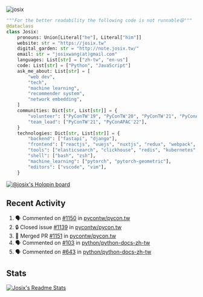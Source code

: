 ![josix](https://komarev.com/ghpvc/?username=josix)
```python
"""For the better readability the following code is not runnable😆"""
@dataclass
class Josix:
    pronouns: Union[Literal["he"], Literal["him"]]
    website: str = "https://josix.tw"
    digital_garden: str = "http://note.josix.tw/"
    email: str = "josixwang(at)gmail.com"
    languages: List[str] = ["zh-tw", "en-us"]
    code: List[str] = ["Python", "JavaScript"]
    ask_me_about: List[str] = [
        "web dev",
        "tech",
        "machine learning",
        "recommender system",
        "network embedding",
    ]
    communities: Dict[str, List[str]] = {
        "volunteer": ["PyConTW'19", "PyConTW'20", "PyConTW'21", "PyConAPAC'22"],
        "team_lead": ["PyConTW'21", "PyConAPAC'22"],
    }
    technologies: Dict[str, List[str]] = {
        "backend": ["fastapi", "django"],
        "frontend": ["reactjs", "vuejs", "nuxtjs", "redux", "webpack", "tailwindcss"],
        "tools": ["elasticsearch", "clickhouse", "redis", "kubernetes", "docker"],
        "shell": ["bash", "zsh"],
        "machine_learning": ["pytorch", "pytorch-geometric"],
        "editors": ["vscode", "vim"],
    }
```
[![@josix's Holopin board](https://holopin.io/api/user/board?user=josix)](https://holopin.io/@josix)

## Recent Activity
<!--START_SECTION:activity-->
1. 🗣 Commented on [#1150](https://github.com/pycontw/pycon.tw/pull/1150#issuecomment-1741731487) in [pycontw/pycon.tw](https://github.com/pycontw/pycon.tw)
2. 🔒 Closed issue [#1139](https://github.com/pycontw/pycon.tw/issues/1139) in [pycontw/pycon.tw](https://github.com/pycontw/pycon.tw)
3. 🎉 Merged PR [#1151](https://github.com/pycontw/pycon.tw/pull/1151) in [pycontw/pycon.tw](https://github.com/pycontw/pycon.tw)
4. 🗣 Commented on [#103](https://github.com/python/python-docs-zh-tw/issues/103#issuecomment-1734775349) in [python/python-docs-zh-tw](https://github.com/python/python-docs-zh-tw)
5. 🗣 Commented on [#643](https://github.com/python/python-docs-zh-tw/pull/643#issuecomment-1716822833) in [python/python-docs-zh-tw](https://github.com/python/python-docs-zh-tw)
<!--END_SECTION:activity-->



## Stats
[![Josix's Readme Stats](https://github-readme-stats.vercel.app/api?username=josix&show_icons=true&theme=default&count_private=true&card_width=400)](https://github.com/anuraghazra/github-readme-stats)
